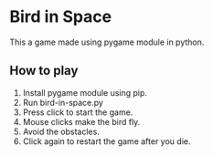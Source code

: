 # Bird in Space
This a game made using pygame module in python.
## How to play
1. Install pygame module using pip.
2. Run bird-in-space.py
3. Press click to start the game.
4. Mouse clicks make the bird fly.
5. Avoid the obstacles.
6. Click again to restart the game after you die.
